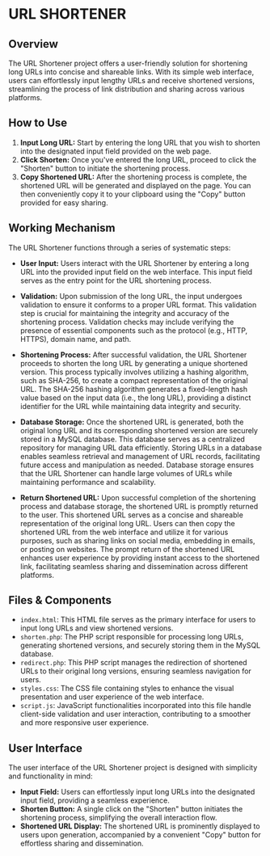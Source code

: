 # URL SHORTENER

## Overview
The URL Shortener project offers a user-friendly solution for shortening long URLs into concise and shareable links. With its simple web interface, users can effortlessly input lengthy URLs and receive shortened versions, streamlining the process of link distribution and sharing across various platforms.

## How to Use
1. **Input Long URL:** Start by entering the long URL that you wish to shorten into the designated input field provided on the web page.
2. **Click Shorten:** Once you've entered the long URL, proceed to click the "Shorten" button to initiate the shortening process.
3. **Copy Shortened URL:** After the shortening process is complete, the shortened URL will be generated and displayed on the page. You can then conveniently copy it to your clipboard using the "Copy" button provided for easy sharing.

## Working Mechanism
The URL Shortener functions through a series of systematic steps:

- **User Input:** Users interact with the URL Shortener by entering a long URL into the provided input field on the web interface. This input field serves as the entry point for the URL shortening process.

- **Validation:** Upon submission of the long URL, the input undergoes validation to ensure it conforms to a proper URL format. This validation step is crucial for maintaining the integrity and accuracy of the shortening process. Validation checks may include verifying the presence of essential components such as the protocol (e.g., HTTP, HTTPS), domain name, and path.

- **Shortening Process:** After successful validation, the URL Shortener proceeds to shorten the long URL by generating a unique shortened version. This process typically involves utilizing a hashing algorithm, such as SHA-256, to create a compact representation of the original URL. The SHA-256 hashing algorithm generates a fixed-length hash value based on the input data (i.e., the long URL), providing a distinct identifier for the URL while maintaining data integrity and security.

- **Database Storage:** Once the shortened URL is generated, both the original long URL and its corresponding shortened version are securely stored in a MySQL database. This database serves as a centralized repository for managing URL data efficiently. Storing URLs in a database enables seamless retrieval and management of URL records, facilitating future access and manipulation as needed. Database storage ensures that the URL Shortener can handle large volumes of URLs while maintaining performance and scalability.

- **Return Shortened URL:** Upon successful completion of the shortening process and database storage, the shortened URL is promptly returned to the user. This shortened URL serves as a concise and shareable representation of the original long URL. Users can then copy the shortened URL from the web interface and utilize it for various purposes, such as sharing links on social media, embedding in emails, or posting on websites. The prompt return of the shortened URL enhances user experience by providing instant access to the shortened link, facilitating seamless sharing and dissemination across different platforms.

## Files & Components
- `index.html`: This HTML file serves as the primary interface for users to input long URLs and view shortened versions.
- `shorten.php`: The PHP script responsible for processing long URLs, generating shortened versions, and securely storing them in the MySQL database.
- `redirect.php`: This PHP script manages the redirection of shortened URLs to their original long versions, ensuring seamless navigation for users.
- `styles.css`: The CSS file containing styles to enhance the visual presentation and user experience of the web interface.
- `script.js`: JavaScript functionalities incorporated into this file handle client-side validation and user interaction, contributing to a smoother and more responsive user experience.

## User Interface
The user interface of the URL Shortener project is designed with simplicity and functionality in mind:
- **Input Field:** Users can effortlessly input long URLs into the designated input field, providing a seamless experience.
- **Shorten Button:** A single click on the "Shorten" button initiates the shortening process, simplifying the overall interaction flow.
- **Shortened URL Display:** The shortened URL is prominently displayed to users upon generation, accompanied by a convenient "Copy" button for effortless sharing and dissemination.
